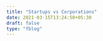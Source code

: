 ```yaml
---
title: "Startups vs Corporations"
date: 2021-03-15T13:24:50+05:30
draft: false
type: "fblog"
---
```


